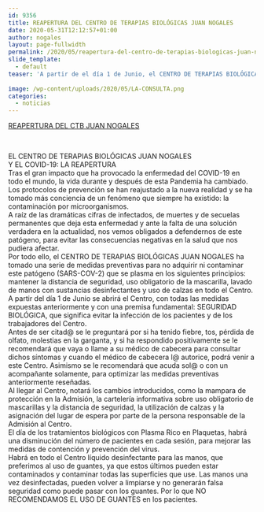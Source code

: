 ```yaml
---
id: 9356
title: REAPERTURA DEL CENTRO DE TERAPIAS BIOLÓGICAS JUAN NOGALES
date: 2020-05-31T12:12:57+01:00
author: nogales
layout: page-fullwidth
permalink: /2020/05/reapertura-del-centro-de-terapias-biologicas-juan-nogales/
slide_template:
  - default
teaser: 'A partir de el día 1 de Junio, el CENTRO DE TERAPIAS BIOLÓGICAS JUAN NOGALES, estará abierto y a disposición de la población general para las consultas de TRAUMATOLOGÍA y CIRUGÍA ORTOPÉDICA y para las consultas de MEDICINA ESTÉTICA con las máximas garantías de prevención para el COVID-19.'
    
image: /wp-content/uploads/2020/05/LA-CONSULTA.png
categories:
  - noticias
---
```

[REAPERTURA DEL CTB JUAN NOGALES](https://www.nogales.eu/wp-content/uploads/2020/05/REAPERTURA-DEL-CTB-JUAN-NOGALES.pdf)

&nbsp;

EL CENTRO DE TERAPIAS BIOLÓGICAS JUAN NOGALES  
Y EL COVID-19: LA REAPERTURA  
Tras el gran impacto que ha provocado la enfermedad del COVID-19 en todo el mundo, la vida durante y después de esta Pandemia ha cambiado. Los protocolos de prevención se han reajustado a la nueva realidad y se ha tomado más conciencia de un fenómeno que siempre ha existido: la contaminación por microorganismos.  
A raíz de las dramáticas cifras de infectados, de muertes y de secuelas permanentes que deja esta enfermedad y ante la falta de una solución verdadera en la actualidad, nos vemos obligados a defendernos de este patógeno, para evitar las consecuencias negativas en la salud que nos pudiera afectar.  
Por todo ello, el CENTRO DE TERAPIAS BIOLÓGICAS JUAN NOGALES ha tomado una serie de medidas preventivas para no adquirir ni contaminar este patógeno (SARS-COV-2) que se plasma en los siguientes principios: mantener la distancia de seguridad, uso obligatorio de la mascarilla, lavado de manos con sustancias desinfectantes y uso de calzas en todo el Centro.  
A partir del día 1 de Junio se abrirá el Centro, con todas las medidas expuestas anteriormente y con una premisa fundamental: SEGURIDAD BIOLÓGICA, que significa evitar la infección de los pacientes y de los trabajadores del Centro.  
Antes de ser citad@ se le preguntará por si ha tenido fiebre, tos, pérdida de olfato, molestias en la garganta, y si ha respondido positivamente se le recomendará que vaya o llame a su médico de cabecera para consultar dichos síntomas y cuando el médico de cabecera l@ autorice, podrá venir a este Centro. Asimismo se le recomendará que acuda sol@ o con un acompañante solamente, para optimizar las medidas preventivas anteriormente reseñadas.  
Al llegar al Centro, notará los cambios introducidos, como la mampara de protección en la Admisión, la cartelería informativa sobre uso obligatorio de mascarillas y la distancia de seguridad, la utilización de calzas y la asignación del lugar de espera por parte de la persona responsable de la Admisión al Centro.  
El día de los tratamientos biológicos con Plasma Rico en Plaquetas, habrá una disminución del número de pacientes en cada sesión, para mejorar las medidas de contención y prevención del virus.  
Habrá en todo el Centro líquido desinfectante para las manos, que preferimos al uso de guantes, ya que estos últimos pueden estar contaminados y contaminar todas las superficies que use. Las manos una vez desinfectadas, pueden volver a limpiarse y no generarán falsa seguridad como puede pasar con los guantes. Por lo que NO RECOMENDAMOS EL USO DE GUANTES en los pacientes.
